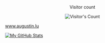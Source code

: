 <div align="center"> 
  <p>Visitor count</p>
  <img src="https://profile-counter.glitch.me/AugustinLu/count.svg" alt="Visitor's Count" />
</div>

www.augustin.lu


<!--
**AugustinLu/AugustinLu** is a ✨ _special_ ✨ repository because its `README.md` (this file) appears on your GitHub profile.

Here are some ideas to get you started:

- 🔭 I’m currently working on ...
- 🌱 I’m currently learning ...
- 👯 I’m looking to collaborate on ...
- 🤔 I’m looking for help with ...
- 💬 Ask me about ...
- 📫 How to reach me: ...
- 😄 Pronouns: ...
- ⚡ Fun fact: ...
-->

[![My GitHub Stats](https://github-readme-stats.vercel.app/api/?username=AugustinLu&count_private=true&theme=tokyonight)]()

